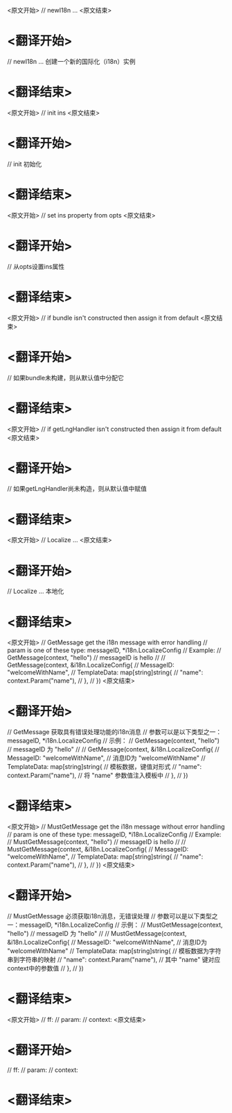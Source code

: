 
<原文开始>
// newI18n ...
<原文结束>

# <翻译开始>
// newI18n ... 创建一个新的国际化（i18n）实例
# <翻译结束>


<原文开始>
	// init ins
<原文结束>

# <翻译开始>
// init 初始化
# <翻译结束>


<原文开始>
	// set ins property from opts
<原文结束>

# <翻译开始>
// 从opts设置ins属性
# <翻译结束>


<原文开始>
	// 	if bundle isn't constructed then assign it from default
<原文结束>

# <翻译开始>
// 如果bundle未构建，则从默认值中分配它
# <翻译结束>


<原文开始>
	// if getLngHandler isn't constructed then assign it from default
<原文结束>

# <翻译开始>
// 如果getLngHandler尚未构造，则从默认值中赋值
# <翻译结束>


<原文开始>
// Localize ...
<原文结束>

# <翻译开始>
// Localize ... 本地化
# <翻译结束>


<原文开始>
// GetMessage get the i18n message with error handling
// param is one of these type: messageID, *i18n.LocalizeConfig
// Example:
// GetMessage(context, "hello") // messageID is hello
//
//	GetMessage(context, &i18n.LocalizeConfig{
//	  MessageID: "welcomeWithName",
//	  TemplateData: map[string]string{
//	    "name": context.Param("name"),
//	  },
//	})
<原文结束>

# <翻译开始>
// GetMessage 获取具有错误处理功能的i18n消息
// 参数可以是以下类型之一：messageID, *i18n.LocalizeConfig
// 示例：
// GetMessage(context, "hello") // messageID 为 "hello"
//
//	GetMessage(context, &i18n.LocalizeConfig{
//	  MessageID: "welcomeWithName", // 消息ID为 "welcomeWithName"
//	  TemplateData: map[string]string{ // 模板数据，键值对形式
//	    "name": context.Param("name"), // 将 "name" 参数值注入模板中
//	  },
//	})
# <翻译结束>


<原文开始>
// MustGetMessage get the i18n message without error handling
// param is one of these type: messageID, *i18n.LocalizeConfig
// Example:
// MustGetMessage(context, "hello") // messageID is hello
//
//	MustGetMessage(context, &i18n.LocalizeConfig{
//	  MessageID: "welcomeWithName",
//	  TemplateData: map[string]string{
//	    "name": context.Param("name"),
//	  },
//	})
<原文结束>

# <翻译开始>
// MustGetMessage 必须获取i18n消息，无错误处理
// 参数可以是以下类型之一：messageID, *i18n.LocalizeConfig
// 示例：
// MustGetMessage(context, "hello") // messageID 为 "hello"
//
// MustGetMessage(context, &i18n.LocalizeConfig{
//   MessageID: "welcomeWithName", // 消息ID为 "welcomeWithName"
//   TemplateData: map[string]string{ // 模板数据为字符串到字符串的映射
//     "name": context.Param("name"), // 其中 "name" 键对应context中的参数值
//   },
// })
# <翻译结束>


<原文开始>
// ff:
// param:
// context:
<原文结束>

# <翻译开始>
// ff:
// param:
// context:
# <翻译结束>

